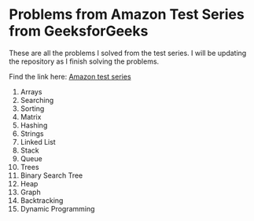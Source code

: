 # Problems from Amazon Test Series from GeeksforGeeks

These are all the problems I solved from the test series. I will be updating the repository as I finish solving the problems.

Find the link here:
[Amazon test series](https://practice.geeksforgeeks.org/courses/Amazon-Test-Series)

1. Arrays
2. Searching	
3. Sorting
4. Matrix
5. Hashing
6. Strings
7. Linked List
8. Stack
9. Queue
10. Trees
11. Binary Search Tree
12. Heap
13. Graph
14. Backtracking
15. Dynamic Programming
